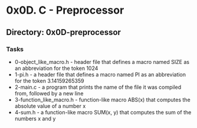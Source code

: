 # 0x0D. C - Preprocessor
## Directory: 0x0D-preprocessor
### Tasks
- 0-object_like_macro.h - header file that defines a macro named SIZE as an abbreviation for the token 1024
- 1-pi.h - a header file that defines a macro named PI as an abbreviation for the token 3.14159265359
- 2-main.c - a program that prints the name of the file it was compiled from, followed by a new line
- 3-function_like_macro.h - function-like macro ABS(x) that computes the absolute value of a number x
- 4-sum.h - a function-like macro SUM(x, y) that computes the sum of the numbers x and y
